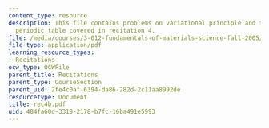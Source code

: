 ```yaml
---
content_type: resource
description: This file contains problems on variational principle and trends across
  periodic table covered in recitation 4.
file: /media/courses/3-012-fundamentals-of-materials-science-fall-2005/484fa60d33192178b7fc16ba491e5993_rec4b.pdf
file_type: application/pdf
learning_resource_types:
- Recitations
ocw_type: OCWFile
parent_title: Recitations
parent_type: CourseSection
parent_uid: 2fe4c0af-6394-da86-282d-2c11aa8992de
resourcetype: Document
title: rec4b.pdf
uid: 484fa60d-3319-2178-b7fc-16ba491e5993
---
```

